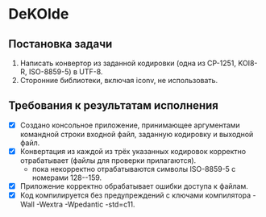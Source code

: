# DeKOIde
## Постановка задачи
1. Написать конвертор из заданной кодировки (одна из CP-1251, KOI8-R, ISO-8859-5) в UTF-8.
2. Сторонние библиотеки, включая iconv, не использовать.

## Требования к результатам исполнения
- [X] Создано консольное приложение, принимающее аргументами командной строки входной файл, заданную кодировку и выходной файл.
- [X] Конвертация из каждой из трёх указанных кодировок корректно отрабатывает (файлы для проверки прилагаются).
  - пока некорректно отрабатываются символы ISO-8859-5 с номерами 128--159.
- [X] Приложение корректно обрабатывает ошибки доступа к файлам.
- [X] Код компилируется без предупреждений с ключами компилятора -Wall -Wextra -Wpedantic -std=c11.